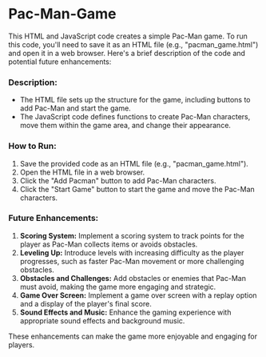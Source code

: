 # Pac-Man-Game
This HTML and JavaScript code creates a simple Pac-Man game. To run this code, you'll need to save it as an HTML file (e.g., "pacman_game.html") and open it in a web browser.
Here's a brief description of the code and potential future enhancements:

### Description:
- The HTML file sets up the structure for the game, including buttons to add Pac-Man and start the game.
- The JavaScript code defines functions to create Pac-Man characters, move them within the game area, and change their appearance.

### How to Run:
1. Save the provided code as an HTML file (e.g., "pacman_game.html").
2. Open the HTML file in a web browser.
3. Click the "Add Pacman" button to add Pac-Man characters.
4. Click the "Start Game" button to start the game and move the Pac-Man characters.

### Future Enhancements:
1. **Scoring System:** Implement a scoring system to track points for the player as Pac-Man collects items or avoids obstacles.
2. **Leveling Up:** Introduce levels with increasing difficulty as the player progresses, such as faster Pac-Man movement or more challenging obstacles.
3. **Obstacles and Challenges:** Add obstacles or enemies that Pac-Man must avoid, making the game more engaging and strategic.
4. **Game Over Screen:** Implement a game over screen with a replay option and a display of the player's final score.
5. **Sound Effects and Music:** Enhance the gaming experience with appropriate sound effects and background music.

These enhancements can make the game more enjoyable and engaging for players.
